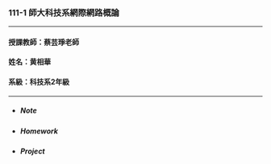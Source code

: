 ### 111-1 師大科技系網際網路概論
***
#### 授課教師：蔡芸琤老師
#### 姓名：黄相華
#### 系級：科技系2年級
***

* ##### Note
* ##### Homework
* ##### Project

